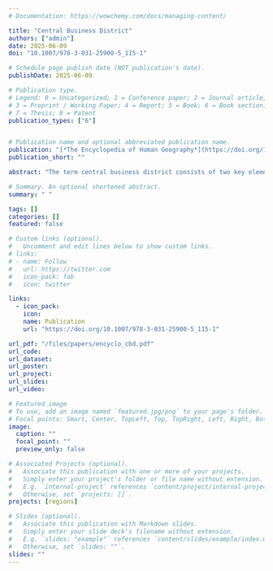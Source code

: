 ```yaml
---
# Documentation: https://wowchemy.com/docs/managing-content/

title: "Central Business District"
authors: ["admin"]
date: 2025-06-09
doi: "10.1007/978-3-031-25900-5_115-1"

# Schedule page publish date (NOT publication's date).
publishDate: 2025-06-09

# Publication type.
# Legend: 0 = Uncategorized; 1 = Conference paper; 2 = Journal article;
# 3 = Preprint / Working Paper; 4 = Report; 5 = Book; 6 = Book section;
# 7 = Thesis; 8 = Patent
publication_types: ["6"]


# Publication name and optional abbreviated publication name.
publication: "[*The Encyclopedia of Human Geography*](https://doi.org/10.1007/978-3-031-25900-5_115-1)"
publication_short: ""

abstract: "The term central business district consists of two key elements: business district signifies a specific area within a town or city primarily focused on commerce, while central denotes its central location and prominence within that area. In essence, a central business district is the dominant location where commercial activity takes place—and has historically taken place—in a town or city."

# Summary. An optional shortened abstract.
summary: " "

tags: []
categories: []
featured: false

# Custom links (optional).
#   Uncomment and edit lines below to show custom links.
# links:
# - name: Follow
#   url: https://twitter.com
#   icon_pack: fab
#   icon: twitter

links:
  - icon_pack:
    icon:
    name: Publication
    url: "https://doi.org/10.1007/978-3-031-25900-5_115-1"

url_pdf: "/files/papers/encyclo_cbd.pdf"
url_code:
url_dataset:
url_poster:
url_project:
url_slides: 
url_video:

# Featured image
# To use, add an image named `featured.jpg/png` to your page's folder.
# Focal points: Smart, Center, TopLeft, Top, TopRight, Left, Right, BottomLeft, Bottom, BottomRight.
image:
  caption: ""
  focal_point: ""
  preview_only: false

# Associated Projects (optional).
#   Associate this publication with one or more of your projects.
#   Simply enter your project's folder or file name without extension.
#   E.g. `internal-project` references `content/project/internal-project/index.md`.
#   Otherwise, set `projects: []`.
projects: [regions]

# Slides (optional).
#   Associate this publication with Markdown slides.
#   Simply enter your slide deck's filename without extension.
#   E.g. `slides: "example"` references `content/slides/example/index.md`.
#   Otherwise, set `slides: ""`.
slides: ""
---
```

